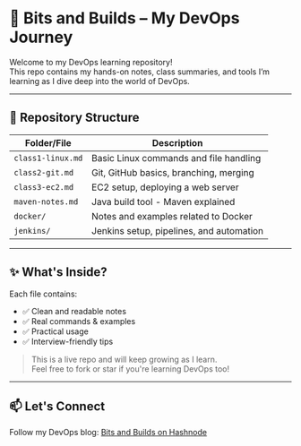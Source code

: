 # 🚀 Bits and Builds – My DevOps Journey

Welcome to my DevOps learning repository!  
This repo contains my hands-on notes, class summaries, and tools I’m learning as I dive deep into the world of DevOps.

---

## 📁 Repository Structure

| Folder/File | Description |
|-------------|-------------|
| `class1-linux.md` | Basic Linux commands and file handling |
| `class2-git.md`   | Git, GitHub basics, branching, merging |
| `class3-ec2.md`   | EC2 setup, deploying a web server |
| `maven-notes.md`  | Java build tool - Maven explained |
| `docker/`         | Notes and examples related to Docker |
| `jenkins/`        | Jenkins setup, pipelines, and automation |

---

## ✨ What's Inside?
Each file contains:
- ✅ Clean and readable notes
- ✅ Real commands & examples
- ✅ Practical usage
- ✅ Interview-friendly tips

> This is a live repo and will keep growing as I learn.  
Feel free to fork or star if you're learning DevOps too!

---

## 📫 Let's Connect
Follow my DevOps blog: [Bits and Builds on Hashnode](https://hashnode.com/@yourname)

